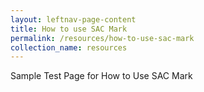 ```yaml
---
layout: leftnav-page-content
title: How to use SAC Mark
permalink: /resources/how-to-use-sac-mark
collection_name: resources
---
```


Sample Test Page for How to Use SAC Mark
